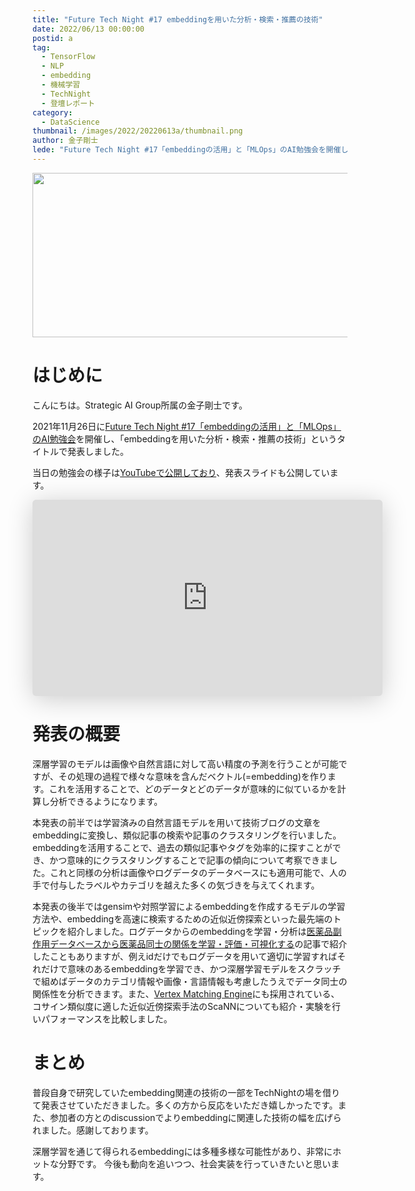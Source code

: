 ```yaml
---
title: "Future Tech Night #17 embeddingを用いた分析・検索・推薦の技術"
date: 2022/06/13 00:00:00
postid: a
tag:
  - TensorFlow
  - NLP
  - embedding
  - 機械学習
  - TechNight
  - 登壇レポート
category:
  - DataScience
thumbnail: /images/2022/20220613a/thumbnail.png
author: 金子剛士
lede: "Future Tech Night #17「embeddingの活用」と「MLOps」のAI勉強会を開催し、「embeddingを用いた分析・検索・推薦の技術」というタイトルで発表しました。当日の勉強会の様子は[YouTubeで公開しており..."
---
```

<img src="/images/2022/20220613a/top.png" alt="" width="600" height="263">

# はじめに

こんにちは。Strategic AI Group所属の金子剛士です。

2021年11月26日に[Future Tech Night #17「embeddingの活用」と「MLOps」のAI勉強会](https://future.connpass.com/event/231310/)を開催し、「embeddingを用いた分析・検索・推薦の技術」というタイトルで発表しました。

当日の勉強会の様子は[YouTubeで公開しており](https://www.youtube.com/watch?v=6_C-GnwIz3U)、発表スライドも公開しています。

<iframe class="speakerdeck-iframe" frameborder="0" src="https://speakerdeck.com/player/c424fa8e8ec24dab980b0f3ba0905502" title="embeddingを用いた分析・検索・推薦の技術" allowfullscreen="true" mozallowfullscreen="true" webkitallowfullscreen="true" style="border: 0px; background: padding-box padding-box rgba(0, 0, 0, 0.1); margin: 0px; padding: 0px; border-radius: 6px; box-shadow: rgba(0, 0, 0, 0.2) 0px 5px 40px; width: 560px; height: 314px;" data-ratio="1.78343949044586"></iframe>

# 発表の概要

深層学習のモデルは画像や自然言語に対して高い精度の予測を行うことが可能ですが、その処理の過程で様々な意味を含んだベクトル(=embedding)を作ります。これを活用することで、どのデータとどのデータが意味的に似ているかを計算し分析できるようになります。

本発表の前半では学習済みの自然言語モデルを用いて技術ブログの文章をembeddingに変換し、類似記事の検索や記事のクラスタリングを行いました。embeddingを活用することで、過去の類似記事やタグを効率的に探すことができ、かつ意味的にクラスタリングすることで記事の傾向について考察できました。これと同様の分析は画像やログデータのデータベースにも適用可能で、人の手で付与したラベルやカテゴリを越えた多くの気づきを与えてくれます。

本発表の後半ではgensimや対照学習によるembeddingを作成するモデルの学習方法や、embeddingを高速に検索するための近似近傍探索といった最先端のトピックを紹介しました。ログデータからのembeddingを学習・分析は[医薬品副作用データベースから医薬品同士の関係を学習・評価・可視化する](https://future-architect.github.io/articles/20210901a/)の記事で紹介したこともありますが、例えidだけでもログデータを用いて適切に学習すればそれだけで意味のあるembeddingを学習でき、かつ深層学習モデルをスクラッチで組めばデータのカテゴリ情報や画像・言語情報も考慮したうえでデータ同士の関係性を分析できます。また、[Vertex Matching Engine](https://cloud.google.com/blog/ja/products/ai-machine-learning/vertex-matching-engine-blazing-fast-and-massively-scalable-nearest-neighbor-search)にも採用されている、コサイン類似度に適した近似近傍探索手法のScaNNについても紹介・実験を行いパフォーマンスを比較しました。

# まとめ

普段自身で研究していたembedding関連の技術の一部をTechNightの場を借りて発表させていただきました。多くの方から反応をいただき嬉しかったです。また、参加者の方とのdiscussionでよりembeddingに関連した技術の幅を広げられました。感謝しております。

深層学習を通じて得られるembeddingには多種多様な可能性があり、非常にホットな分野です。
今後も動向を追いつつ、社会実装を行っていきたいと思います。
